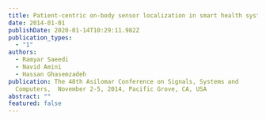 ```yaml
---
title: Patient-centric on-body sensor localization in smart health systems
date: 2014-01-01
publishDate: 2020-01-14T10:29:11.982Z
publication_types:
  - "1"
authors:
  - Ramyar Saeedi
  - Navid Amini
  - Hassan Ghasemzadeh
publication: The 48th Asilomar Conference on Signals, Systems and
  Computers,  November 2-5, 2014, Pacific Grove, CA, USA
abstract: ""
featured: false
---
```

